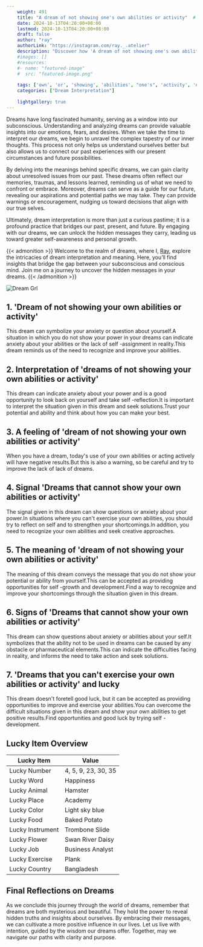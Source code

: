 ```yaml
---
    weight: 491
    title: "A dream of not showing one's own abilities or activity"  # Assuming 'title' column exists
    date: 2024-10-13T04:20:00+08:00
    lastmod: 2024-10-13T04:20:00+08:00
    draft: false
    author: "ray"
    authorLink: "https://instagram.com/ray._.atelier"
    description: "Discover how 'A dream of not showing one's own abilities or activity' can interpret your future and uncover its significant meanings in your life."
    #images: []
    #resources:
    #- name: "featured-image"
    #  src: "featured-image.png"
    
    tags: ['own', 'or', 'showing', 'abilities', "one's", 'activity', 'not', 'dream', 'of', 'A']
    categories: ["Dream Interpretation"]
    
    lightgallery: true
---
```

    
Dreams have long fascinated humanity, serving as a window into our subconscious. Understanding and analyzing dreams can provide valuable insights into our emotions, fears, and desires. When we take the time to interpret our dreams, we begin to unravel the complex tapestry of our inner thoughts. This process not only helps us understand ourselves better but also allows us to connect our past experiences with our present circumstances and future possibilities.

By delving into the meanings behind specific dreams, we can gain clarity about unresolved issues from our past. These dreams often reflect our memories, traumas, and lessons learned, reminding us of what we need to confront or embrace. Moreover, dreams can serve as a guide for our future, revealing our aspirations and potential paths we may take. They can provide warnings or encouragement, nudging us toward decisions that align with our true selves.

Ultimately, dream interpretation is more than just a curious pastime; it is a profound practice that bridges our past, present, and future. By engaging with our dreams, we can unlock the hidden messages they carry, leading us toward greater self-awareness and personal growth.

{{< admonition >}}
Welcome to the realm of dreams, where I, [Ray](https://instagram.com/ray._.atelier), explore the intricacies of dream interpretation and meaning. Here, you’ll find insights that bridge the gap between your subconscious and conscious mind. Join me on a journey to uncover the hidden messages in your dreams.
{{< /admonition >}}

![Dream Grl](https://cdn.pixabay.com/photo/2017/11/02/03/35/gothic-2910057_1280.jpg "Dream Grl")

## 1. 'Dream of not showing your own abilities or activity'
This dream can symbolize your anxiety or question about yourself.A situation in which you do not show your power in your dreams can indicate anxiety about your abilities or the lack of self -assignment in reality.This dream reminds us of the need to recognize and improve your abilities.

## 2. Interpretation of 'dreams of not showing your own abilities or activity'
This dream can indicate anxiety about your power and is a good opportunity to look back on yourself and take self -reflection.It is important to interpret the situation given in this dream and seek solutions.Trust your potential and ability and think about how you can make your best.

## 3. A feeling of 'dream of not showing your own abilities or activity'
When you have a dream, today's use of your own abilities or acting actively will have negative results.But this is also a warning, so be careful and try to improve the lack of lack of dreams.

## 4. Signal 'Dreams that cannot show your own abilities or activity'
The signal given in this dream can show questions or anxiety about your power.In situations where you can't exercise your own abilities, you should try to reflect on self and to strengthen your shortcomings.In addition, you need to recognize your own abilities and seek creative approaches.

## 5. The meaning of 'dream of not showing your own abilities or activity'
The meaning of this dream conveys the message that you do not show your potential or ability from yourself.This can be accepted as providing opportunities for self -growth and development.Find a way to recognize and improve your shortcomings through the situation given in this dream.

## 6. Signs of 'Dreams that cannot show your own abilities or activity'
This dream can show questions about anxiety or abilities about your self.It symbolizes that the ability not to be used in dreams can be caused by any obstacle or pharmaceutical elements.This can indicate the difficulties facing in reality, and informs the need to take action and seek solutions.

## 7. 'Dreams that you can't exercise your own abilities or activity' and lucky
This dream doesn't foretell good luck, but it can be accepted as providing opportunities to improve and exercise your abilities.You can overcome the difficult situations given in this dream and show your own abilities to get positive results.Find opportunities and good luck by trying self -development.

## Lucky Item Overview
| Lucky Item          | Value              |
|---------------|--------------------|
| Lucky Number        | 4, 5, 9, 23, 30, 35  |
| Lucky Word          | Happiness |
| Lucky Animal        | Hamster |
| Lucky Place         | Academy     |
| Lucky Color         | Light sky blue     |
| Lucky Food          | Baked Potato      |
| Lucky Instrument    | Trombone Slide |
| Lucky Flower        | Swan River Daisy    |
| Lucky Job           | Business Analyst       |
| Lucky Exercise      | Plank  |
| Lucky Country       | Bangladesh    |


##  Final Reflections on Dreams

As we conclude this journey through the world of dreams, remember that dreams are both mysterious and beautiful. They hold the power to reveal hidden truths and insights about ourselves. By embracing their messages, we can cultivate a more positive influence in our lives. Let us live with intention, guided by the wisdom our dreams offer. Together, may we navigate our paths with clarity and purpose.
